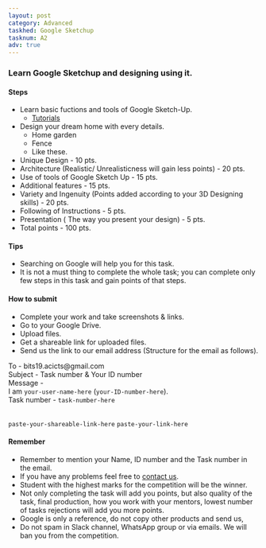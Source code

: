 ```yaml
---
layout: post
category: Advanced
taskhed: Google Sketchup
tasknum: A2
adv: true
---
```

### Learn Google Sketchup and designing using it.


#### **Steps**

- Learn basic fuctions and tools of Google Sketch-Up.
	- [Tutorials](https://www.youtube.com/playlist?list=PLMK2xMz5H5ZvY28MrKdFPmNJbODwLgSqj)
- Design your dream home with every details. 
	- Home garden
	- Fence
	- Like these.
- Unique Design - 10 pts.
- Architecture (Realistic/ Unrealisticness will gain less points) - 20 pts.
- Use of tools of Google Sketch Up - 15 pts.
- Additional features - 15 pts.
- Variety and Ingenuity (Points added according to your 3D Designing skills) - 20 pts.
- Following of Instructions - 5 pts.
- Presentation ( The way you present your design) - 5 pts.
- <div class="total">Total points - 100 pts.</div>


#### **Tips**

- Searching on Google will help you for this task.
- It is not a must thing to complete the whole task; you can complete only few steps in this task and gain points of that steps.

#### **How to submit**

- Complete your work and take screenshots & links.
- Go to your Google Drive.
- Upload files.
- Get a shareable link for uploaded files.
- Send us the link to our email address (Structure for the email as follows).

<div class="highlightcode">
To - bits19.acicts@gmail.com
<br/>
Subject - Task number & Your ID number
<br/>
Message -
<br/>
I am <code>your-user-name-here</code> (<code>your-ID-number-here</code>).
<br/>
Task number - <code>task-number-here</code>
<br/><br/>

<code>paste-your-shareable-link-here</code>
<code>paste-your-link-here</code>
<br/>
</div>

#### **Remember**
- Remember to mention your Name, ID number and the Task number in the email.
- If you have any problems feel free to <a href="../contact.html" target="_blank">contact us</a>.
- Student with the highest marks for the competition will be the winner.
- Not only completing the task will add you points, but also quality of the task, final production, how you work with your mentors, lowest number of tasks rejections will add you more points.
- Google is only a reference, do not copy other products and send us,
- Do not spam in Slack channel, WhatsApp group or via emails. We will ban you from the competition.
